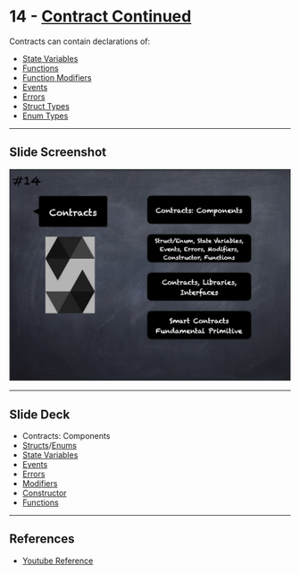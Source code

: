 # 14 - [Contract Continued](Contract%20Continued.md)
Contracts can contain declarations of: 

- [State Variables](State%20Variables.md)
- [Functions](Functions.md)
- [Function Modifiers](Modifiers.md)
- [Events](Events.md)
- [Errors](Errors.md)
- [Struct Types](Structs.md)
- [Enum Types](Enums.md)

___
## Slide Screenshot
![014.png](../images/solidity101/014.png)
___
## Slide Deck
- Contracts: Components
- [Structs](Structs.md)/[Enums](Enums.md)
- [State Variables](State%20Variables.md)
- [Events](Events.md)
- [Errors](Errors.md)
- [Modifiers](Modifiers.md)
- [Constructor](Constructor.md)
- [Functions](Functions.md)
___
## References
- [Youtube Reference](https://youtu.be/5eLqFac5Tkg?t=1481)


